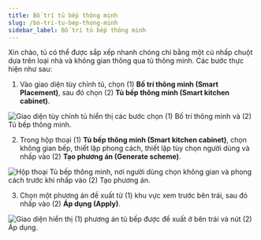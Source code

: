 ```yaml
---
title: Bố trí tủ bếp thông minh
slug: /bo-tri-tu-bep-thong-minh
sidebar_label: Bố trí tủ bếp thông minh
---
```


Xin chào, tủ có thể được sắp xếp nhanh chóng chỉ bằng một cú nhấp chuột dựa trên loại nhà và không gian thông qua tủ thông minh. Các bước thực hiện như sau:

1. Vào giao diện tùy chỉnh tủ, chọn (1) **Bố trí thông minh (Smart Placement)**, sau đó chọn (2) **Tủ bếp thông minh (Smart kitchen cabinet)**.

![Giao diện tùy chỉnh tủ hiển thị các bước chọn (1) Bố trí thông minh và (2) Tủ bếp thông minh.](https://storage.googleapis.com/jegavn_kb/images/582fbfa0-8474-478a-95cc-a0dcc94975cf.png)

2. Trong hộp thoại (1) **Tủ bếp thông minh (Smart kitchen cabinet)**, chọn không gian bếp, thiết lập phong cách, thiết lập tùy chọn người dùng và nhấp vào (2) **Tạo phương án (Generate scheme)**.

![Hộp thoại Tủ bếp thông minh, nơi người dùng chọn không gian và phong cách trước khi nhấp vào (2) Tạo phương án.](https://storage.googleapis.com/jegavn_kb/images/db924a7c-16c7-4773-a973-c9aeb1ab8b4b.png)

3. Chọn một phương án đề xuất từ (1) khu vực xem trước bên trái, sau đó nhấp vào (2) **Áp dụng (Apply)**.

![Giao diện hiển thị (1) phương án tủ bếp được đề xuất ở bên trái và nút (2) Áp dụng.](https://storage.googleapis.com/jegavn_kb/images/6b9b7fca-5fde-4a00-88e0-14ae80f8981b.png)